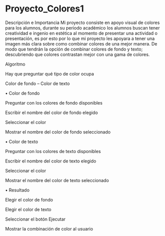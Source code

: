 # Proyecto_Colores1
Descripción e Importancia 
Mi proyecto consiste en apoyo visual de colores para los alumnos, durante su periodo académico los alumnos buscan tener creatividad e ingenio en estética al momento de presentar una actividad o presentación, es por esto por lo que mi proyecto les apoyara a tener una imagen más clara sobre como combinar colores de una mejor manera. De modo que tendrán la opción de combinar colores de fondo y texto; descubriendo que colores contrastan mejor con una gama de colores.

Algoritmo

Hay que preguntar qué tipo de color ocupa 

Color de fondo – Color de texto 

•	Color de fondo

Preguntar con los colores de fondo disponibles

Escribir el nombre del color de fondo elegido

Seleccionar el color 

Mostrar el nombre del color de fondo seleccionado 

•	Color de texto

Preguntar con los colores de texto disponibles

Escribir el nombre del color de texto elegido

Seleccionar el color 

Mostrar el nombre del color de texto seleccionado 

•	Resultado 

Elegir el color de fondo 

Elegir el color de texto 

Seleccionar el botón Ejecutar

Mostrar la combinación de color al usuario

